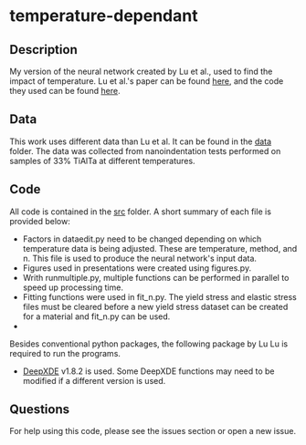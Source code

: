 # temperature-dependant

## Description
My version of the neural network created by Lu et al., used to find the impact of temperature.
Lu et al.'s paper can be found [here](https://www.pnas.org/content/early/2020/03/13/1922210117), and the code they used can be found [here](https://github.com/lululxvi/deep-learning-for-indentation).

## Data
This work uses different data than Lu et al. It can be found in the [data](data) folder. The data was collected from nanoindentation tests performed on samples of 33% TiAlTa at different temperatures.

## Code
All code is contained in the [src](src) folder. A short summary of each file is provided below:
- Factors in dataedit.py need to be changed depending on which temperature data is being adjusted. These are temperature, method, and n. This file is used to produce the neural network's input data.
- Figures used in presentations were created using figures.py.
- Writh runmultiple.py, multiple functions can be performed in parallel to speed up processing time.
- Fitting functions were used in fit_n.py. The yield stress and elastic stress files must be cleared before a new yield stress dataset can be created for a material and fit_n.py can be used.
- 

Besides conventional python packages, the following package by Lu Lu is required to run the programs.
- [DeepXDE](https://github.com/lululxvi/deepxde) v1.8.2 is used. Some DeepXDE functions may need to be modified if a different version is used.

## Questions
For help using this code, please see the issues section or open a new issue.